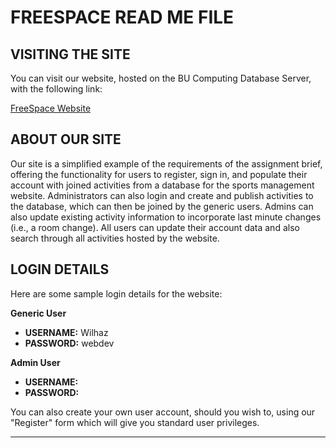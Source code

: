 # FREESPACE READ ME FILE

## VISITING THE SITE

You can visit our website, hosted on the BU Computing Database Server, with the following link:

[FreeSpace Website](https://s5507846.bucomputing.uk/WP%20Assignment/Project%20-%20Freespace/web-dev-php-project/public/index.php)

## ABOUT OUR SITE

Our site is a simplified example of the requirements of the assignment brief, offering the functionality for users to register, sign in, and populate their account with joined activities from a database for the sports management website. Administrators can also login and create and publish activities to the database, which can then be joined by the generic users. Admins can also update existing activity information to incorporate last minute changes (i.e., a room change). All users can update their account data and also search through all activities hosted by the website.

## LOGIN DETAILS

Here are some sample login details for the website:

**Generic User**
- **USERNAME:** Wilhaz
- **PASSWORD:** webdev

**Admin User**
- **USERNAME:** 
- **PASSWORD:** 

You can also create your own user account, should you wish to, using our "Register" form which will give you standard user privileges.

---


